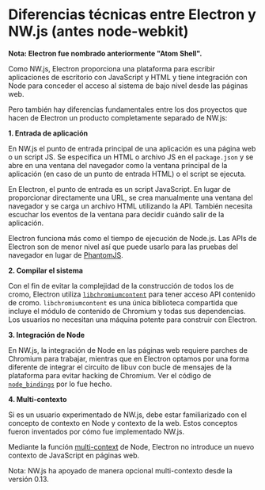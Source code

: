 # Diferencias técnicas entre Electron y NW.js (antes node-webkit)

**Nota: Electron fue nombrado anteriormente "Atom Shell".**

Como NW.js, Electron proporciona una plataforma para escribir aplicaciones de escritorio con JavaScript y HTML y tiene integración con Node para conceder el acceso al sistema de bajo nivel desde las páginas web.

Pero también hay diferencias fundamentales entre los dos proyectos que hacen de Electron un producto completamente separado de NW.js:

**1. Entrada de aplicación**

En NW.js el punto de entrada principal de una aplicación es una página web o un script JS. Se especifica un HTML o archivo JS en el `package.json` y se abre en una ventana del navegador como la ventana principal de la aplicación (en caso de un punto de entrada HTML) o el script se ejecuta.

En Electron, el punto de entrada es un script JavaScript. En lugar de proporcionar directamente una URL, se crea manualmente una ventana del navegador y se carga un archivo HTML utilizando la API. También necesita escuchar los eventos de la ventana para decidir cuándo salir de la aplicación.

Electron funciona más como el tiempo de ejecución de Node.js. Las APIs de Electron son de menor nivel así que puede usarlo para las pruebas del navegador en lugar de [PhantomJS](http://phantomjs.org/).

**2. Compilar el sistema**

Con el fin de evitar la complejidad de la construcción de todos los de cromo, Electron utiliza [`libchromiumcontent`](https://github.com/electron/libchromiumcontent) para tener acceso API contenido de cromo. `libchromiumcontent` es una única biblioteca compartida que incluye el módulo de contenido de Chromium y todas sus dependencias. Los usuarios no necesitan una máquina potente para construir con Electron.

**3. Integración de Node**

En NW.js, la integración de Node en las páginas web requiere parches de Chromium para trabajar, mientras que en Electron optamos por una forma diferente de integrar el circuito de libuv con bucle de mensajes de la plataforma para evitar hacking de Chromium. Ver el código de [`node_bindings`](https://github.com/electron/electron/tree/master/atom/common) por lo fue hecho.

**4. Multi-contexto**

Si es un usuario experimentado de NW.js, debe estar familiarizado con el concepto de contexto en Node y contexto de la web. Estos conceptos fueron inventados por cómo fue implementado NW.js.

Mediante la función [multi-context](https://github.com/nodejs/node-v0.x-archive/commit/756b622) de Node, Electron no introduce un nuevo contexto de JavaScript en páginas web.

Nota: NW.js ha apoyado de manera opcional multi-contexto desde la versión 0.13.